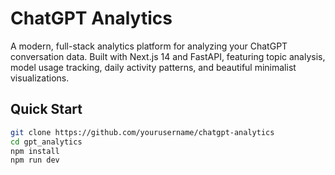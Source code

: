 # ChatGPT Analytics

A modern, full-stack analytics platform for analyzing your ChatGPT conversation data. Built with Next.js 14 and FastAPI, featuring topic analysis, model usage tracking, daily activity patterns, and beautiful minimalist visualizations.

## Quick Start

```bash
git clone https://github.com/yourusername/chatgpt-analytics
cd gpt_analytics
npm install
npm run dev     